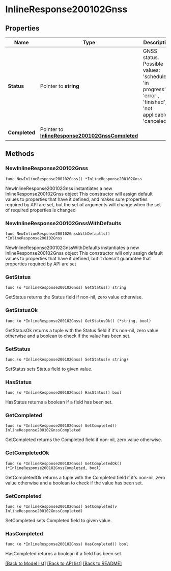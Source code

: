 # InlineResponse200102Gnss

## Properties

Name | Type | Description | Notes
------------ | ------------- | ------------- | -------------
**Status** | Pointer to **string** | GNSS status. Possible values: &#39;scheduled&#39;, &#39;in progress&#39;, &#39;error&#39;, &#39;finished&#39;, &#39;not applicable&#39;, &#39;canceled&#39; | [optional] 
**Completed** | Pointer to [**InlineResponse200102GnssCompleted**](InlineResponse200102GnssCompleted.md) |  | [optional] 

## Methods

### NewInlineResponse200102Gnss

`func NewInlineResponse200102Gnss() *InlineResponse200102Gnss`

NewInlineResponse200102Gnss instantiates a new InlineResponse200102Gnss object
This constructor will assign default values to properties that have it defined,
and makes sure properties required by API are set, but the set of arguments
will change when the set of required properties is changed

### NewInlineResponse200102GnssWithDefaults

`func NewInlineResponse200102GnssWithDefaults() *InlineResponse200102Gnss`

NewInlineResponse200102GnssWithDefaults instantiates a new InlineResponse200102Gnss object
This constructor will only assign default values to properties that have it defined,
but it doesn't guarantee that properties required by API are set

### GetStatus

`func (o *InlineResponse200102Gnss) GetStatus() string`

GetStatus returns the Status field if non-nil, zero value otherwise.

### GetStatusOk

`func (o *InlineResponse200102Gnss) GetStatusOk() (*string, bool)`

GetStatusOk returns a tuple with the Status field if it's non-nil, zero value otherwise
and a boolean to check if the value has been set.

### SetStatus

`func (o *InlineResponse200102Gnss) SetStatus(v string)`

SetStatus sets Status field to given value.

### HasStatus

`func (o *InlineResponse200102Gnss) HasStatus() bool`

HasStatus returns a boolean if a field has been set.

### GetCompleted

`func (o *InlineResponse200102Gnss) GetCompleted() InlineResponse200102GnssCompleted`

GetCompleted returns the Completed field if non-nil, zero value otherwise.

### GetCompletedOk

`func (o *InlineResponse200102Gnss) GetCompletedOk() (*InlineResponse200102GnssCompleted, bool)`

GetCompletedOk returns a tuple with the Completed field if it's non-nil, zero value otherwise
and a boolean to check if the value has been set.

### SetCompleted

`func (o *InlineResponse200102Gnss) SetCompleted(v InlineResponse200102GnssCompleted)`

SetCompleted sets Completed field to given value.

### HasCompleted

`func (o *InlineResponse200102Gnss) HasCompleted() bool`

HasCompleted returns a boolean if a field has been set.


[[Back to Model list]](../README.md#documentation-for-models) [[Back to API list]](../README.md#documentation-for-api-endpoints) [[Back to README]](../README.md)


